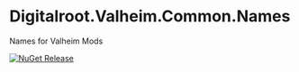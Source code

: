 # Digitalroot.Valheim.Common.Names
Names for Valheim Mods

[![NuGet Release](https://github.com/Digitalroot-Valheim/Digitalroot.Valheim.Common.Names/actions/workflows/nuget.release.yml/badge.svg)](https://github.com/Digitalroot-Valheim/Digitalroot.Valheim.Common.Names/actions/workflows/nuget.release.yml)

